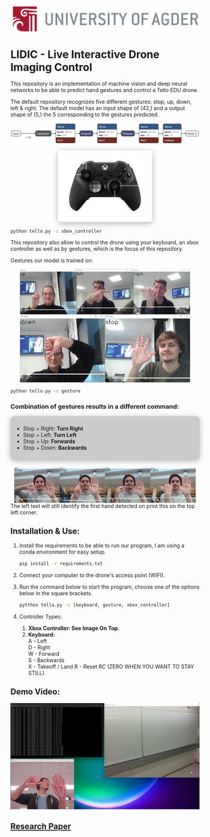 <img style='margin:0;' style="width: 100%;height:auto;" src="static/UIA_Header_English.png" alt=""/>

# LIDIC - Live Interactive Drone Imaging Control
This repository is an implementation of machine vision and deep neural networks to
be able to predict hand gestures and control a Tello EDU drone.

The default repository recognizes five different gestures: stop, up, down, left & right.
The default model has an input shape of (42,) and a output shape of (5,) the 5 corresponding to the gestures predicted.

![](static/default_model.png)

<div style="margin: auto;width:50%;background-color:rgba(0, 0, 0, 0.1); border-radius: 10px;
            box-shadow: 0 3px 15px rgba(0,0,0,0.3);">
    <img style="width:auto;" src="static/ControllerLayout.png" width="50%" alt=""/>
</div>

```bash
python tello.py -c xbox_controller
```

This repository also allow to control the drone using your keyboard, an xbox controller as well as by gestures,
which is the focus of this repository.




Gestures our model is trained on:
<div style="display:flex;flex-wrap: wrap; justify-content: center; justify-self: center">
    <img style='width:30%;' src="static/directions/UpGesture.png" alt="up gesture"/>
    <img style='width:30%;' src="static/directions/LeftGesture.png" alt="left gesture"/>
    <img style='width:30%;' src="static/directions/RightGesture.png" alt="right gesture"/>
    <img style='width:45%;' src="static/directions/DownGesture.png" alt="down gesture"/>
    <img style='width:45%;' src="static/directions/StopGesture.png" alt="stop gesture"/>
</div>

```bash
python tello.py -c gesture
```

### Combination of gestures results in a  different command:
<div style="background-color:rgba(0, 0, 0, 0.2);padding:10px;border-radius: 10px;
            box-shadow: 0 3px 15px rgba(0,0,0,0.3);">
    <ul>
        <li>Stop + Right: <b>Turn Right</b></li>
        <li>Stop + Left: <b>Turn Left</b></li>
        <li>Stop + Up: <b>Forwards</b></li>
        <li>Stop + Down: <b>Backwards</b>   </li>
    </ul>
</div>
<br/>
<div style="display:flex;flex-wrap: wrap; justify-content: center; justify-self: center">
    <img style='width:24%;' src="static/directions/ControllerBackwards.png" alt="up gesture"/>
    <img style='width:24%;' src="static/directions/ControllerForward.png" alt="left gesture"/>
    <img style='width:24%;' src="static/directions/ControllerRotateLeft.png" alt="right gesture"/>
    <img style='width:24%;' src="static/directions/ControllerRotateRight.png" alt="down gesture"/>
</div>
The left text will still identify the first hand detected on print this on the top left corner.

## Installation & Use:
1. Install the requirements to be able to run our program, I am using a conda environment for easy setup.  

    ```bash
    pip install -r requirements.txt
    ```
2. Connect your computer to the drone's access point (WIFI).
3. Run the command below to start the program, choose one of the options below in the square brackets.
   ```bash
   pytthon tello.py -c [keyboard, gesture, xbox_controller]
   ```
4. Controller Types:
    <div>
        <ol>
            <li><b>Xbox Controller: See Image On Top.</b></li>
            <li><b>Keyboard:</b>
               <div>
                    A - Left<br/>
                    D - Right<br/>
                    W - Forward<br/>
                    S - Backwards<br/>
                    X - Takeoff / Land
                    R - Reset RC (ZERO WHEN YOU WANT TO STAY STILL)
               </div>
            </li>
        </ol>
    </div>

## Demo Video:
[![Demo Video](static/DemoTemplate.png)](https://youtu.be/KWKo3OtTaCg "Demo Video")

## [Research Paper](./static/LIDIC.pdf)